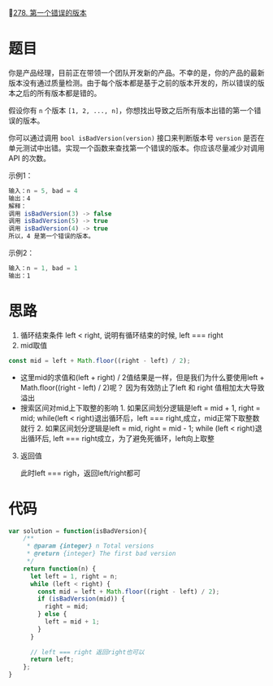 🔗[278. 第一个错误的版本](https://leetcode-cn.com/problems/first-bad-version/)

# 题目

你是产品经理，目前正在带领一个团队开发新的产品。不幸的是，你的产品的最新版本没有通过质量检测。由于每个版本都是基于之前的版本开发的，所以错误的版本之后的所有版本都是错的。

假设你有 `n` 个版本 `[1, 2, ..., n]`，你想找出导致之后所有版本出错的第一个错误的版本。

你可以通过调用 `bool isBadVersion(version)` 接口来判断版本号 `version` 是否在单元测试中出错。实现一个函数来查找第一个错误的版本。你应该尽量减少对调用 API 的次数。

示例1：

```JavaScript
输入：n = 5, bad = 4
输出：4
解释：
调用 isBadVersion(3) -> false 
调用 isBadVersion(5) -> true 
调用 isBadVersion(4) -> true
所以，4 是第一个错误的版本。
```

示例2：

```JavaScript
输入：n = 1, bad = 1
输出：1
```

# 思路

1. 循环结束条件 left < right, 说明有循环结束的时候, left === right
2. mid取值

```JavaScript
const mid = left + Math.floor((right - left) / 2);
```
- 这里mid的求值和(left + right) / 2值结果是一样，但是我们为什么要使用left + Math.floor((right - left) / 2)呢？
    因为有效防止了left 和 right 值相加太大导致溢出
- 搜索区间对mid上下取整的影响
        1. 如果区间划分逻辑是left = mid + 1, right = mid; while(left < right)退出循环后，left === right,成立，mid正常下取整数就行
        2. 如果区间划分逻辑是left = mid, right = mid - 1; while (left < right)退出循环后, left === right成立，为了避免死循环，left向上取整   
3. 返回值 

    此时left === righ，返回left/right都可

# 代码

```JavaScript
var solution = function(isBadVersion){
    /**
     * @param {integer} n Total versions
     * @return {integer} The first bad version
     */
    return function(n) {
      let left = 1, right = n;
      while (left < right) {
        const mid = left + Math.floor((right - left) / 2);
        if (isBadVersion(mid)) {
          right = mid;
        } else {
          left = mid + 1;
        }
      }
      
      // left === right 返回right也可以
      return left;
    };
}
```